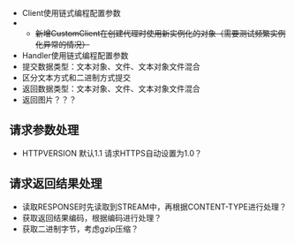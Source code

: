 ﻿- Client使用链式编程配置参数
- - ~~新增CustomClient在创建代理时使用新实例化的对象（需要测试频繁实例化异常的情况）~~
- Handler使用链式编程配置参数
- 提交数据类型：文本对象、文件、文本对象文件混合
- 区分文本方式和二进制方式提交
- 返回数据类型：文本对象、文件、文本对象文件混合
- 返回图片？？？

## 请求参数处理
- HTTPVERSION 默认1.1 请求HTTPS自动设置为1.0？

## 请求返回结果处理
- 读取RESPONSE时先读取到STREAM中，再根据CONTENT-TYPE进行处理？
- 获取返回结果编码，根据编码进行处理？
- 获取二进制字节，考虑gzip压缩？